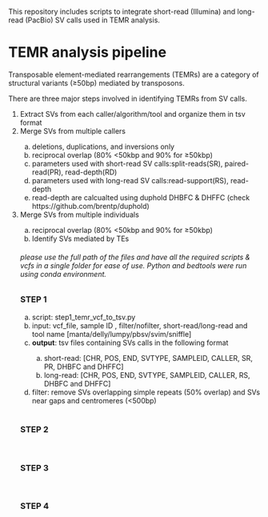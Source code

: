 This repository includes scripts to integrate short-read (Illumina) and long-read (PacBio) SV calls used in TEMR analysis.

# TEMR analysis pipeline

Transposable element-mediated rearrangements (TEMRs) are a category of structural variants (&ge;50bp) mediated by transposons.

There are three major steps involved in identifying TEMRs from SV calls.

<ol>
  <li>Extract SVs from each caller/algorithm/tool and organize them in tsv format</li>
  <li>Merge SVs from multiple callers</li>
  <ol style="list-style-type: lower-alpha">
    <li>deletions, duplications, and inversions only</li>
    <li>reciprocal overlap (80% <50kbp and 90% for &ge;50kbp)</li>
    <li>parameters used with short-read SV calls:split-reads(SR), paired-read(PR), read-depth(RD)</li>
    <li>parameters used with long-read SV calls:read-support(RS), read-depth</li>    
    <li>read-depth are calcualted using duphold DHBFC & DHFFC (check https://github.com/brentp/duphold)</li>
  </ol>
  <li>Merge SVs from multiple individuals</li>
  <ol style="list-style-type: lower-alpha">
    <li>reciprocal overlap (80% <50kbp and 90% for &ge;50kbp)</li>
  <li>Identify SVs mediated by TEs</li>
</ol>

###### please use the full path of the files and have all the required scripts & vcfs in a single folder for ease of use. Python and bedtools were run using conda environment. 

### STEP 1
<ol type="a">
  <li>script: step1_temr_vcf_to_tsv.py</li>
  <li>input: vcf_file, sample ID , filter/nofilter, short-read/long-read and tool name [manta/delly/lumpy/pbsv/svim/sniffle]</li>
  <li><b>output</b>: tsv files containing SVs calls in the following format</li>
    <ul style="list-style-type: lower-alpha">
      <li>short-read: [CHR, POS, END, SVTYPE, SAMPLEID, CALLER, SR, PR, DHBFC and DHFFC]</li>
      <li>long-read: [CHR, POS, END, SVTYPE, SAMPLEID, CALLER, RS, DHBFC and DHFFC]</li>
    </ul>
  <li>filter: remove SVs overlapping simple repeats (50% overlap) and SVs near gaps and centromeres (<500bp)</li>
</ol><br>
  
### STEP 2
<ol>
</ol><br>
  
### STEP 3
<ol>
</ol><br>
  
### STEP 4
<ol>
</ol><br>
